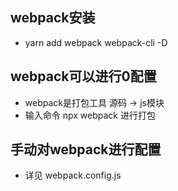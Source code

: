 ## webpack安装
- yarn add webpack webpack-cli -D

## webpack可以进行0配置
- webpack是打包工具 源码 -> js模块
- 输入命令 npx webpack 进行打包

## 手动对webpack进行配置
- 详见 webpack.config.js


